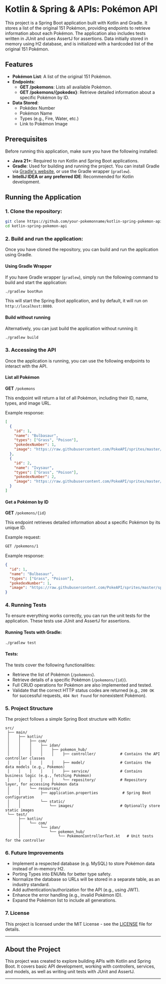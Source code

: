 # Kotlin & Spring & APIs: Pokémon API

This project is a Spring Boot application built with Kotlin and Gradle. It stores a list of the original 151 Pokémon, providing endpoints to retrieve information about each Pokémon.
The application also includes tests written in JUnit and uses AssertJ for assertions.
Data initially stored in memory using H2 database, and is initialized with a hardcoded list of the original 151 Pokémon.

## Features
- **Pokémon List**: A list of the original 151 Pokémon.
- **Endpoints**:
    - **GET /pokemons**: Lists all available Pokémon.
    - **GET /pokemons/{pokedex}**: Retrieve detailed information about a specific Pokémon by ID.
- **Data Stored**:
    - Pokédex Number
    - Pokémon Name
    - Types (e.g., Fire, Water, etc.)
    - Link to Pokémon Image

## Prerequisites

Before running this application, make sure you have the following installed:

- **Java 21+**: Required to run Kotlin and Spring Boot applications.
- **Gradle**: Used for building and running the project. You can install Gradle via [Gradle's website](https://gradle.org/install/), or use the Gradle wrapper (`gradlew`).
- **IntelliJ IDEA or any preferred IDE**: Recommended for Kotlin development.

## Running the Application

### 1. Clone the repository:
```bash
git clone https://github.com/your-pokemonname/kotlin-spring-pokemon-api.git
cd kotlin-spring-pokemon-api
```

### 2. Build and run the application:
Once you have cloned the repository, you can build and run the application using Gradle.

#### Using Gradle Wrapper
If you have Gradle wrapper (`gradlew`), simply run the following command to build and start the application:

```bash
./gradlew bootRun
```

This will start the Spring Boot application, and by default, it will run on `http://localhost:8080`.

#### Build without running
Alternatively, you can just build the application without running it:

```bash
./gradlew build
```

### 3. Accessing the API
Once the application is running, you can use the following endpoints to interact with the API.

#### List all Pokémon
**GET** `/pokemons`

This endpoint will return a list of all Pokémon, including their ID, name, types, and image URL.

Example response:
```json
[
  {
    "id": 1,
    "name": "Bulbasaur",
    "types": ["Grass", "Poison"],
    "pokedexNumber": 1,
    "image": "https://raw.githubusercontent.com/PokeAPI/sprites/master/sprites/pokemon/1.png"
  },
  {
    "id": 2,
    "name": "Ivysaur",
    "types": ["Grass", "Poison"],
    "pokedexNumber": 2,
    "image": "https://raw.githubusercontent.com/PokeAPI/sprites/master/sprites/pokemon/2.png"
  }
]
```

#### Get a Pokémon by ID
**GET** `/pokemons/{id}`

This endpoint retrieves detailed information about a specific Pokémon by its unique ID.

Example request:
```bash
GET /pokemons/1
```

Example response:
```json
{
  "id": 1,
  "name": "Bulbasaur",
  "types": ["Grass", "Poison"],
  "pokedexNumber": 1,
  "image": "https://raw.githubusercontent.com/PokeAPI/sprites/master/sprites/pokemon/1.png"
}
```

### 4. Running Tests
To ensure everything works correctly, you can run the unit tests for the application. These tests use JUnit and AssertJ for assertions.

#### Running Tests with Gradle:
```bash
./gradlew test
```

#### Tests:
The tests cover the following functionalities:
- Retrieve the list of Pokémon (`/pokemons`).
- Retrieve details of a specific Pokémon (`/pokemons/{id}`).
- Full CRUD operations for Pokémon are also implemented and tested.
- Validate that the correct HTTP status codes are returned (e.g., `200 OK` for successful requests, `404 Not Found` for nonexistent Pokémon).

### 5. Project Structure
The project follows a simple Spring Boot structure with Kotlin:

```
src/
 ├── main/
 │    ├── kotlin/
 │    │    ├── com/
 │    │    │    ├── idan/
 │    │    │    │    ├── pokemon_hub/
 │    │    │    │    │    ├── controller/           # Contains the API controller classes
 │    │    │    │    │    ├── model/                # Contains the data models (e.g., Pokemon)
 │    │    │    │    │    ├── service/              # Contains business logic (e.g., fetching Pokémon)
 │    │    │    │    │    └── repository/           # Repository layer, for accessing Pokémon data
 │    │    └── resources/
 │    │         ├── application.properties           # Spring Boot configuration
 │    │         └── static/
 │    │             └── images/                     # Optionally store static images
 └── test/
      ├── kotlin/
      │    └── com/
      │         └── idan/
      │             └── pokemon_hub/
      │                 └── PokemonControllerTest.kt   # Unit tests for the controller
```

### 6. Future Improvements
- Implement a respected database (e.g. MySQL) to store Pokémon data instead of in-memory H2.
- Porting Types into ENUMs for better type safety.
- Normalize the database so URLs will be stored in a separate table, as an industry standard.
- Add authentication/authorization for the API (e.g., using JWT).
- Enhance the error handling (e.g., invalid Pokémon ID).
- Expand the Pokémon list to include all generations.

### 7. License
This project is licensed under the MIT License - see the [LICENSE](LICENSE) file for details.

---

## About the Project

This project was created to explore building APIs with Kotlin and Spring Boot. It covers basic API development, working with controllers, services, and models, as well as writing unit tests with JUnit and AssertJ.

---
